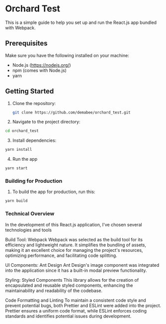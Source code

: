 # Orchard Test

This is a simple guide to help you set up and run the React.js app bundled with Webpack.

## Prerequisites

Make sure you have the following installed on your machine:

- Node.js (https://nodejs.org/)
- npm (comes with Node.js)
- yarn

## Getting Started

1. Clone the repository:

   ```bash
   git clone https://github.com/demabee/orchard_test.git

2. Navigate to the project directory:

  ```bash
  cd orchard_test
  ```

3. Install dependencies:
  ```bash
  yarn install
  ```

4. Run the app
  ```bash
  yarn start
  ```

### Building for Production

1. To build the app for production, run this:
  ```bash
  yarn build
  ```

### Technical Overview

In the development of this React.js application, I've chosen several technologies and tools

Build Tool: Webpack
Webpack was selected as the build tool for its efficiency and lightweight nature. It simplifies the bundling of assets, making it an excellent choice for managing the project's resources, optimizing performance, and facilitating code splitting.

UI Components: Ant Design
Ant Design's image component was integrated into the application since it has a built-in modal preview functionality.

Styling: Styled Components
This library allows for the creation of encapsulated and reusable styled components, enhancing the maintainability and readability of the codebase.

Code Formatting and Linting
To maintain a consistent code style and prevent potential bugs, both Prettier and ESLint were added into the project. Prettier ensures a uniform code format, while ESLint enforces coding standards and identifies potential issues during development.